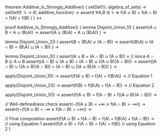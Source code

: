 theorem Additive_Is_Strongly_Additive() {
  setDef(𝕊: algebra_of_sets) →
  setDef(f: 𝕊 → ℝ̄, additive_function) →
  assert(
    ∀A,B ∈ 𝕊 ⇒ f(A ∪ B) + f(A ∩ B) = f(A) + f(B)
  )
} ↔

proof Additive_Is_Strongly_Additive() {
  lemma Disjoint_Union_1() {
    assert(A ∪ B = A ∪ (B\A)) →
    assert(A ∪ (B\A) = A ⊔ (B\A))
  } →
  
  lemma Disjoint_Union_2() {
    assert(B = (B\A) ∪ (A ∩ B)) →
    assert((B\A) ∪ (A ∩ B) = (B\A) ⊔ (A ∩ B))
  } →
  
  lemma Disjoint_Union_3() {
    assert(A ∪ B = (A ∩ B) ∪ (A ∪ B)) ∧ // since A ∩ B ⊆ A ∪ B
    assert((A ∩ B) ∪ (A ∪ B) = (A ∩ B) ∪ ((A ∪ B)\(A ∩ B))) →
    assert((A ∩ B) ∪ ((A ∪ B)\(A ∩ B)) = (A ∩ B) ⊔ ((A ∪ B)\(A ∩ B)))
  } →
  
  apply(Disjoint_Union_1()) →
  assert(f(A ∪ B) = f(A) + f(B\A)) → // Equation 1
  
  apply(Disjoint_Union_2()) →
  assert(f(B) = f(B\A) + f(A ∩ B)) → // Equation 2
  
  apply(Disjoint_Union_3()) →
  assert(f(A ∪ B) = f(A ∩ B) + f((A ∪ B)\(A ∩ B))) →
  
  // Well-definedness check
  assert(¬(f(A ∪ B) = +∞ ∧ f(A ∩ B) = -∞)) →
  assert(¬(f(A ∪ B) = -∞ ∧ f(A ∩ B) = +∞)) →
  
  // Final computation
  assert(f(A ∪ B) + f(A ∩ B) = f(A) + f(B\A) + f(A ∩ B)) → // using Equation 1
  assert(f(A ∪ B) + f(A ∩ B) = f(A) + f(B)) // using Equation 2
}